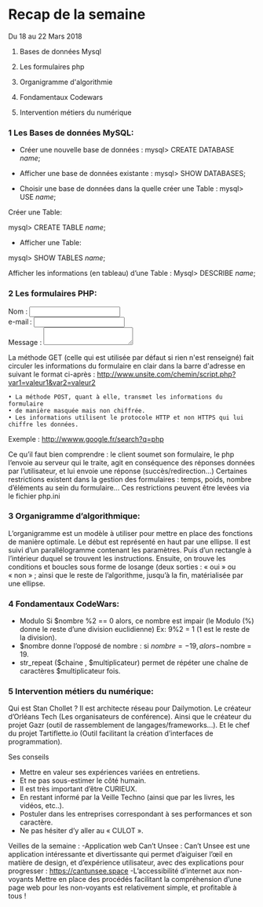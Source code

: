 ﻿# Recap de la semaine

Du 18 au 22 Mars 2018

1.  Bases de données Mysql
    
2.  Les formulaires php
    
3.  Organigramme d'algorithmie
    
4.  Fondamentaux Codewars
    
5.  Intervention métiers du numérique


### 1 Les Bases de données MySQL:

* Créer une nouvelle base de données :
mysql> CREATE DATABASE *name*;

* Afficher une base de données existante :
mysql> SHOW DATABASES;

* Choisir une base de données dans la quelle créer une Table :
mysql> USE *name*;

Créer une Table:

mysql> CREATE TABLE *name*;

* Afficher une Table:

 mysql> SHOW TABLES *name*;

Afficher les informations (en tableau) d’une Table :
Mysql> DESCRIBE *name*;

### 2 Les formulaires PHP:

<form action="" method="post"> 	
	<div> 
 		<label for="name">Nom :</label> 
 		<input type="text" id="name" name="user_name">
  	</div>
  	<div> 
 		<label for="mail">e-mail :</label>
  		<input type="email" id="mail" name="user_mail"> 
 	</div> 
 	<div>
 		<label for="msg">Message :</label> 
 		<textarea id="msg name="user_message"> </textarea> 
 	</div> 
 </form>
 
La méthode GET (celle qui est utilisée par défaut si rien n'est renseigné) fait circuler les informations du formulaire en clair dans la barre d'adresse en suivant le format ci-après :
http://www.unsite.com/chemin/script.php?var1=valeur1&var2=valeur2

    • La méthode POST, quant à elle, transmet les informations du formulaire 
    • de manière masquée mais non chiffrée. 
    • Les informations utilisent le protocole HTTP et non HTTPS qui lui chiffre les données.
Exemple :
http://wwww.google.fr/search?q=php

Ce qu’il faut bien comprendre : le client soumet son formulaire, le php l’envoie au serveur qui le traite, agit en conséquence des réponses données par l’utilisateur, et lui envoie une réponse (succès/redirection…)
Certaines restrictions existent dans la gestion des formulaires : temps, poids, nombre d’éléments au sein du formulaire... Ces restrictions peuvent être levées via le fichier php.ini

### 3 Organigramme d’algorithmique:

L’organigramme est un modèle à utiliser pour mettre en place des fonctions de manière optimale.
Le début est représenté en haut par une ellipse.
Il est suivi d’un parallélogramme contenant les paramètres.
Puis d’un rectangle à l’intérieur duquel se trouvent les instructions.
Ensuite, on trouve les conditions et boucles sous forme de losange (deux sorties : « oui » ou « non » ; ainsi que le reste de l’algorithme, jusqu’à la fin, matérialisée par une ellipse.

### 4 Fondamentaux CodeWars:
* Modulo
	Si $nombre %2 == 0 alors, ce nombre est impair 
(le Modulo (%) donne le reste d’une division euclidienne)
 Ex: 9%2 = 1 (1 est le reste de la division).
* $nombre 
	donne l’opposé de nombre : 
	si $nombre= -19 , alors -$nombre = 19.
* str_repeat ($chaine , $multiplicateur) 
	permet de répéter une chaîne de caractères 	$multiplicateur fois.

### 5 Intervention métiers du numérique:

Qui est Stan Chollet ?
Il est architecte réseau pour Dailymotion.
Le créateur d’Orléans Tech (Les organisateurs de conférence).
Ainsi que le créateur du projet Gazr (outil de rassemblement de langages/frameworks...).
Et le chef du projet Tartiflette.io (Outil facilitant la création d’interfaces de programmation).

Ses conseils
* Mettre en valeur ses expériences variées en entretiens.
* Et ne pas sous-estimer le côté humain.
* Il est très important d’être CURIEUX.
* En restant informé par la Veille Techno (ainsi que par les livres, les vidéos, etc..).
* Postuler dans les entreprises correspondant à ses performances et son caractère. 
* Ne pas hésiter d’y aller au « CULOT ».

Veilles de la semaine :
-Application web Can’t Unsee :
Can’t Unsee est une application intéressante et divertissante qui permet d’aiguiser l’œil en matière de design, et d’expérience utilisateur, avec des explications pour progresser : https://cantunsee.space
-L’accessibilité d’internet aux non-voyants
Mettre en place des procédés facilitant la compréhension d’une page web pour les non-voyants est relativement simple, et profitable à tous !







